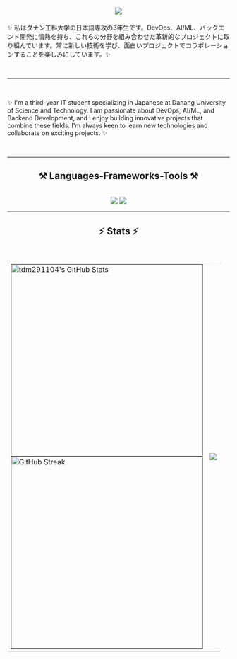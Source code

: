 <!--
**tdm291104/tdm291104** is a ✨ _special_ ✨ repository because its `README.md` (this file) appears on your GitHub profile.

Here are some ideas to get you started:

- 🔭 I’m currently working on ...
- 🌱 I’m currently learning ...
- 👯 I’m looking to collaborate on ...
- 🤔 I’m looking for help with ...
- 💬 Ask me about ...
- 📫 How to reach me: ...
- 😄 Pronouns: ...
- ⚡ Fun fact: ...
-->

<h1 align="center">
    <img src="https://readme-typing-svg.herokuapp.com/?font=Righteous&size=35&center=true&vCenter=true&width=500&height=70&duration=4000&lines=こんにちは、マインです！👋;Hello,+I'm+Manh!+👋;" />
</h1>


✨ 私はダナン工科大学の日本語専攻の3年生です。DevOps、AI/ML、バックエンド開発に情熱を持ち、これらの分野を組み合わせた革新的なプロジェクトに取り組んでいます。常に新しい技術を学び、面白いプロジェクトでコラボレーションすることを楽しみにしています。✨

<br/>
<hr/>
<br/>

✨ I'm a third-year IT student specializing in Japanese at Danang University of Science and Technology. I am passionate about DevOps, AI/ML, and Backend Development, and I enjoy building innovative projects that combine these fields. I'm always keen to learn new technologies and collaborate on exciting projects. ✨

<br/>
<hr/>

<h2 align="center">⚒️ Languages-Frameworks-Tools ⚒️</h2>
<br/>
<div align="center">
    <img src="https://skillicons.dev/icons?i=html,css,bootstrap,tailwind,git,docker,vscode,github" />
    <img src="https://skillicons.dev/icons?i=python,javascript,typescript,nodejs,nestjs,express,react,nextjs,mysql,postgresql,mongodb,flask,aws" /><br>
</div>

<hr/>

<h2 align="center">⚡ Stats ⚡</h2>
<br>
<div align="center">
    <table>
      <tr>
        <!-- Cột bên trái chứa 2 thẻ ảnh -->
        <td>
          <!-- GitHub Stats -->
          <a href="">
            <img style="width: 435px;" alt="tdm291104's GitHub Stats" src="https://awesome-github-stats.azurewebsites.net/user-stats/tdm291104?cardType=github&theme=github-dark&preferLogin=true" />
          </a>
          <br>
          <!-- GitHub Streak -->
          <a href="">
            <img style="width: 435px;" src="https://streak-stats.demolab.com?user=tdm291104&theme=dark" alt="GitHub Streak" />
          </a>
        </td>
        <!-- Cột bên phải chứa thẻ ảnh Top Langs -->
        <td>
          <!-- Top Languages -->
          <a href="">
            <img src="https://github-readme-stats.vercel.app/api/top-langs/?username=tdm291104&layout=pie&theme=dark"/>
          </a>
        </td>
      </tr>    
    </table>
</div>


